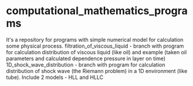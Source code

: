 # computational_mathematics_programs
It's a repository for programs with simple numerical model for calculation some physical process.
filtration_of_viscous_liquid - branch with program for
calculation distribution of viscous liquid (like oil) and example (taken oil parameters and calculated dependence pressure in layer on time)
1D_shock_wave_distribution - branch with program for
calculation distribution of shock wave (the Riemann problem) in a 1D environment (like tube). Include 2 models - HLL and HLLC
